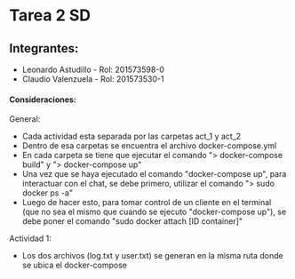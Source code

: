 # Tarea 2 SD

##  Integrantes:
-	Leonardo Astudillo - Rol: 201573598-0
-	Claudio Valenzuela - Rol: 201573530-1

#### Consideraciones:

General:
  - Cada actividad esta separada por las carpetas act_1 y act_2
  - Dentro de esa carpetas se encuentra el archivo docker-compose.yml
  - En cada carpeta se tiene que ejecutar el comando "> docker-compose build" y "> docker-compose up"
  - Una vez que se haya ejecutado el comando "docker-compose up", para interactuar con el chat, se debe primero, utilizar el comando "> sudo docker ps -a"
  - Luego de hacer esto, para tomar control de un cliente en el terminal (que no sea el mismo que cuando se ejecuto "docker-compose up"), se debe poner el comando "sudo docker attach [ID container]"

Actividad 1:

  - Los dos archivos (log.txt y user.txt) se generan en la misma ruta donde se ubica el docker-compose
  
